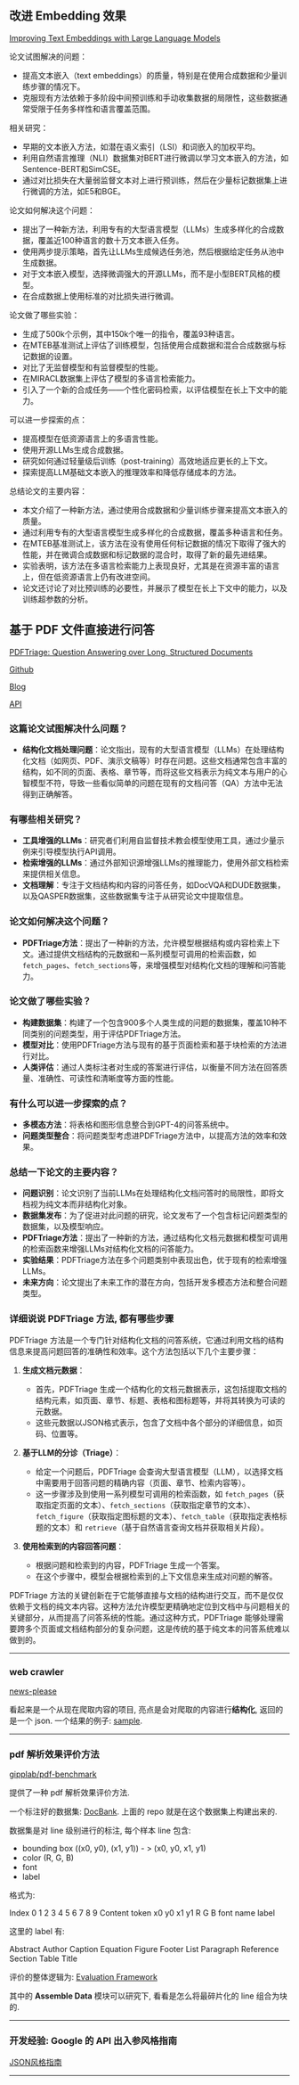 ## 改进 Embedding 效果

[Improving Text Embeddings with Large Language Models](https://arxiv.org/pdf/2401.00368.pdf)

论文试图解决的问题：
- 提高文本嵌入（text embeddings）的质量，特别是在使用合成数据和少量训练步骤的情况下。
- 克服现有方法依赖于多阶段中间预训练和手动收集数据的局限性，这些数据通常受限于任务多样性和语言覆盖范围。

相关研究：
- 早期的文本嵌入方法，如潜在语义索引（LSI）和词嵌入的加权平均。
- 利用自然语言推理（NLI）数据集对BERT进行微调以学习文本嵌入的方法，如Sentence-BERT和SimCSE。
- 通过对比损失在大量弱监督文本对上进行预训练，然后在少量标记数据集上进行微调的方法，如E5和BGE。

论文如何解决这个问题：
- 提出了一种新方法，利用专有的大型语言模型（LLMs）生成多样化的合成数据，覆盖近100种语言的数十万文本嵌入任务。
- 使用两步提示策略，首先让LLMs生成候选任务池，然后根据给定任务从池中生成数据。
- 对于文本嵌入模型，选择微调强大的开源LLMs，而不是小型BERT风格的模型。
- 在合成数据上使用标准的对比损失进行微调。

论文做了哪些实验：
- 生成了500k个示例，其中150k个唯一的指令，覆盖93种语言。
- 在MTEB基准测试上评估了训练模型，包括使用合成数据和混合合成数据与标记数据的设置。
- 对比了无监督模型和有监督模型的性能。
- 在MIRACL数据集上评估了模型的多语言检索能力。
- 引入了一个新的合成任务——个性化密码检索，以评估模型在长上下文中的能力。

可以进一步探索的点：
- 提高模型在低资源语言上的多语言性能。
- 使用开源LLMs生成合成数据。
- 研究如何通过轻量级后训练（post-training）高效地适应更长的上下文。
- 探索提高LLM基础文本嵌入的推理效率和降低存储成本的方法。

总结论文的主要内容：
- 本文介绍了一种新方法，通过使用合成数据和少量训练步骤来提高文本嵌入的质量。
- 通过利用专有的大型语言模型生成多样化的合成数据，覆盖多种语言和任务。
- 在MTEB基准测试上，该方法在没有使用任何标记数据的情况下取得了强大的性能，并在微调合成数据和标记数据的混合时，取得了新的最先进结果。
- 实验表明，该方法在多语言检索能力上表现良好，尤其是在资源丰富的语言上，但在低资源语言上仍有改进空间。
- 论文还讨论了对比预训练的必要性，并展示了模型在长上下文中的能力，以及训练超参数的分析。

## 基于 PDF 文件直接进行问答

[PDFTriage: Question Answering over Long, Structured Documents](https://arxiv.org/pdf/2309.08872.pdf)

[Github](https://github.com/HAMNET-AI/PDFTriage)

[Blog](https://hamnet.ai/work/pdf-extract)

[API](https://apifox.com/apidoc/shared-a55f1a3d-4871-41b7-8f1a-3af83807410b/api-120356017)

### 这篇论文试图解决什么问题？

- **结构化文档处理问题**：论文指出，现有的大型语言模型（LLMs）在处理结构化文档（如网页、PDF、演示文稿等）时存在问题。这些文档通常包含丰富的结构，如不同的页面、表格、章节等，而将这些文档表示为纯文本与用户的心智模型不符，导致一些看似简单的问题在现有的文档问答（QA）方法中无法得到正确解答。

### 有哪些相关研究？

- **工具增强的LLMs**：研究者们利用自监督技术教会模型使用工具，通过少量示例来引导模型执行API调用。
- **检索增强的LLMs**：通过外部知识源增强LLMs的推理能力，使用外部文档检索来提供相关信息。
- **文档理解**：专注于文档结构和内容的问答任务，如DocVQA和DUDE数据集，以及QASPER数据集，这些数据集专注于从研究论文中提取信息。

### 论文如何解决这个问题？

- **PDFTriage方法**：提出了一种新的方法，允许模型根据结构或内容检索上下文。通过提供文档结构的元数据和一系列模型可调用的检索函数，如`fetch_pages`、`fetch_sections`等，来增强模型对结构化文档的理解和问答能力。

### 论文做了哪些实验？

- **构建数据集**：构建了一个包含900多个人类生成的问题的数据集，覆盖10种不同类别的问题类型，用于评估PDFTriage方法。
- **模型对比**：使用PDFTriage方法与现有的基于页面检索和基于块检索的方法进行对比。
- **人类评估**：通过人类标注者对生成的答案进行评估，以衡量不同方法在回答质量、准确性、可读性和清晰度等方面的性能。

### 有什么可以进一步探索的点？

- **多模态方法**：将表格和图形信息整合到GPT-4的问答系统中。
- **问题类型整合**：将问题类型考虑进PDFTriage方法中，以提高方法的效率和效果。

### 总结一下论文的主要内容？

- **问题识别**：论文识别了当前LLMs在处理结构化文档问答时的局限性，即将文档视为纯文本而非结构化对象。
- **数据集发布**：为了促进对此问题的研究，论文发布了一个包含标记问题类型的数据集，以及模型响应。
- **PDFTriage方法**：提出了一种新的方法，通过结构化文档元数据和模型可调用的检索函数来增强LLMs对结构化文档的问答能力。
- **实验结果**：PDFTriage方法在多个问题类别中表现出色，优于现有的检索增强LLMs。
- **未来方向**：论文提出了未来工作的潜在方向，包括开发多模态方法和整合问题类型。

### 详细说说 PDFTriage 方法, 都有哪些步骤

PDFTriage 方法是一个专门针对结构化文档的问答系统，它通过利用文档的结构信息来提高问题回答的准确性和效率。这个方法包括以下几个主要步骤：

1. **生成文档元数据**：
   - 首先，PDFTriage 生成一个结构化的文档元数据表示，这包括提取文档的结构元素，如页面、章节、标题、表格和图标题等，并将其转换为可读的元数据。
   - 这些元数据以JSON格式表示，包含了文档中各个部分的详细信息，如页码、位置等。

2. **基于LLM的分诊（Triage）**：
   - 给定一个问题后，PDFTriage 会查询大型语言模型（LLM），以选择文档中需要用于回答问题的精确内容（页面、章节、检索内容等）。
   - 这一步骤涉及到使用一系列模型可调用的检索函数，如 `fetch_pages`（获取指定页面的文本）、`fetch_sections`（获取指定章节的文本）、`fetch_figure`（获取指定图标题的文本）、`fetch_table`（获取指定表格标题的文本）和 `retrieve`（基于自然语言查询文档并获取相关片段）。

3. **使用检索到的内容回答问题**：
   - 根据问题和检索到的内容，PDFTriage 生成一个答案。
   - 在这个步骤中，模型会根据检索到的上下文信息来生成对问题的解答。

PDFTriage 方法的关键创新在于它能够直接与文档的结构进行交互，而不是仅仅依赖于文档的纯文本内容。这种方法允许模型更精确地定位到文档中与问题相关的关键部分，从而提高了问答系统的性能。通过这种方式，PDFTriage 能够处理需要跨多个页面或文档结构部分的复杂问题，这是传统的基于纯文本的问答系统难以做到的。

---

### web crawler

[news-please](https://github.com/fhamborg/news-please)

看起来是一个从现在爬取内容的项目, 亮点是会对爬取的内容进行**结构化**, 返回的是一个 json. 一个结果的例子: [sample](https://github.com/fhamborg/news-please/blob/master/newsplease/examples/sample.json).

---

### pdf 解析效果评价方法

[gipplab/pdf-benchmark](https://github.com/gipplab/pdf-benchmark)

提供了一种 pdf 解析效果评价方法.

一个标注好的数据集: [DocBank](https://doc-analysis.github.io/docbank-page/index.html). 上面的 repo 就是在这个数据集上构建出来的.

数据集是对 line 级别进行的标注, 每个样本 line 包含:

- bounding box ((x0, y0), (x1, y1)) - > (x0, y0, x1, y1)
- color (R, G, B)
- font
- label

格式为:

Index	0	1	2	3	4	5	6	7	8	9
Content	token	x0	y0	x1	y1	R	G	B	font name	label

这里的 label 有:

Abstract	Author	Caption	Equation	Figure	Footer	List	Paragraph	Reference	Section	Table	Title

评价的整体逻辑为: [Evaluation Framework](https://github.com/gipplab/pdf-benchmark/blob/main/doc/documentation.md)

其中的 **Assemble Data** 模块可以研究下, 看看是怎么将最碎片化的 line 组合为块的.

---

### 开发经验: Google 的 API 出入参风格指南

[JSON风格指南](https://github.com/darcyliu/google-styleguide/blob/master/JSONStyleGuide.md)

---
